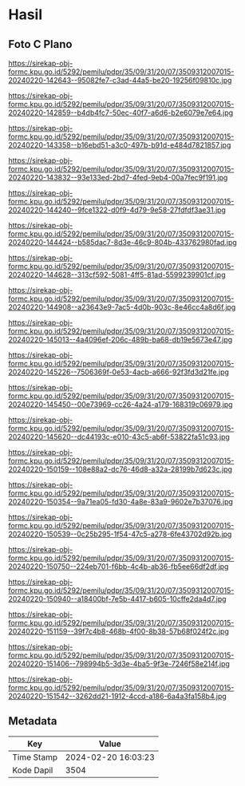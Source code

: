 # Hasil

## Foto C Plano

https://sirekap-obj-formc.kpu.go.id/5292/pemilu/pdpr/35/09/31/20/07/3509312007015-20240220-142643--95082fe7-c3ad-44a5-be20-19256f09810c.jpg

https://sirekap-obj-formc.kpu.go.id/5292/pemilu/pdpr/35/09/31/20/07/3509312007015-20240220-142859--b4db4fc7-50ec-40f7-a6d6-b2e6079e7e64.jpg

https://sirekap-obj-formc.kpu.go.id/5292/pemilu/pdpr/35/09/31/20/07/3509312007015-20240220-143358--b16ebd51-a3c0-497b-b91d-e484d7821857.jpg

https://sirekap-obj-formc.kpu.go.id/5292/pemilu/pdpr/35/09/31/20/07/3509312007015-20240220-143832--93e133ed-2bd7-4fed-9eb4-00a7fec9f191.jpg

https://sirekap-obj-formc.kpu.go.id/5292/pemilu/pdpr/35/09/31/20/07/3509312007015-20240220-144240--9fce1322-d0f9-4d79-9e58-27fdfdf3ae31.jpg

https://sirekap-obj-formc.kpu.go.id/5292/pemilu/pdpr/35/09/31/20/07/3509312007015-20240220-144424--b585dac7-8d3e-46c9-804b-433762980fad.jpg

https://sirekap-obj-formc.kpu.go.id/5292/pemilu/pdpr/35/09/31/20/07/3509312007015-20240220-144628--313cf592-5081-4ff5-81ad-5599239901cf.jpg

https://sirekap-obj-formc.kpu.go.id/5292/pemilu/pdpr/35/09/31/20/07/3509312007015-20240220-144908--a23643e9-7ac5-4d0b-903c-8e46cc4a8d6f.jpg

https://sirekap-obj-formc.kpu.go.id/5292/pemilu/pdpr/35/09/31/20/07/3509312007015-20240220-145013--4a4096ef-206c-489b-ba68-db19e5673e47.jpg

https://sirekap-obj-formc.kpu.go.id/5292/pemilu/pdpr/35/09/31/20/07/3509312007015-20240220-145226--7506369f-0e53-4acb-a666-92f3fd3d21fe.jpg

https://sirekap-obj-formc.kpu.go.id/5292/pemilu/pdpr/35/09/31/20/07/3509312007015-20240220-145450--00e73969-cc26-4a24-a179-168319c06979.jpg

https://sirekap-obj-formc.kpu.go.id/5292/pemilu/pdpr/35/09/31/20/07/3509312007015-20240220-145620--dc44193c-e010-43c5-ab6f-53822fa51c93.jpg

https://sirekap-obj-formc.kpu.go.id/5292/pemilu/pdpr/35/09/31/20/07/3509312007015-20240220-150159--108e88a2-dc76-46d8-a32a-28199b7d623c.jpg

https://sirekap-obj-formc.kpu.go.id/5292/pemilu/pdpr/35/09/31/20/07/3509312007015-20240220-150354--9a71ea05-fd30-4a8e-83a9-9602e7b37076.jpg

https://sirekap-obj-formc.kpu.go.id/5292/pemilu/pdpr/35/09/31/20/07/3509312007015-20240220-150539--0c25b295-1f54-47c5-a278-6fe43702d92b.jpg

https://sirekap-obj-formc.kpu.go.id/5292/pemilu/pdpr/35/09/31/20/07/3509312007015-20240220-150750--224eb701-f6bb-4c4b-ab36-fb5ee66df2df.jpg

https://sirekap-obj-formc.kpu.go.id/5292/pemilu/pdpr/35/09/31/20/07/3509312007015-20240220-150940--a18400bf-7e5b-4417-b605-10cffe2da4d7.jpg

https://sirekap-obj-formc.kpu.go.id/5292/pemilu/pdpr/35/09/31/20/07/3509312007015-20240220-151159--39f7c4b8-468b-4f00-8b38-57b68f024f2c.jpg

https://sirekap-obj-formc.kpu.go.id/5292/pemilu/pdpr/35/09/31/20/07/3509312007015-20240220-151406--798994b5-3d3e-4ba5-9f3e-7246f58e214f.jpg

https://sirekap-obj-formc.kpu.go.id/5292/pemilu/pdpr/35/09/31/20/07/3509312007015-20240220-151542--3262dd21-1912-4ccd-a186-6a4a3fa158b4.jpg


## Metadata

| Key        | Value               |
| ---------- | ------------------- |
| Time Stamp | 2024-02-20 16:03:23 |
| Kode Dapil | 3504                |



